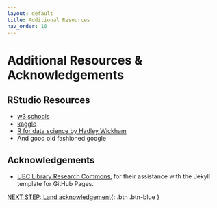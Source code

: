 ```yaml
---
layout: default
title: Additional Resources
nav_order: 10
---
```

# Additional Resources & Acknowledgements

## RStudio Resources
-   [w3 schools](https://www.w3schools.com/r/)
-   [kaggle](www.kaggle.com)
-   [R for data science by Hadley Wickham](https://search.library.uvic.ca/permalink/01VIC_INST/12198k2/alma9957587042407291)
-   And good old fashioned google

## Acknowledgements

- [UBC Library Research Commons](https://github.com/ubc-library-rc/), for their assistance with the Jekyll template for GitHub Pages.

[NEXT STEP: Land acknowledgement](land-acknowledgement.html){: .btn .btn-blue }
